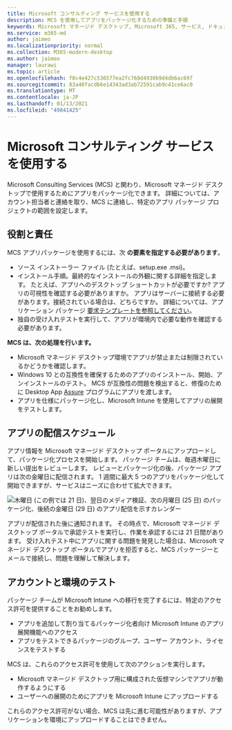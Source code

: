 ```yaml
---
title: Microsoft コンサルティング サービスを使用する
description: MCS を使用してアプリをパッケージ化するための準備と手順
keywords: Microsoft マネージド デスクトップ, Microsoft 365, サービス, ドキュメント, アプリ, MCS, パッケージ化
ms.service: m365-md
author: jaimeo
ms.localizationpriority: normal
ms.collection: M365-modern-desktop
ms.author: jaimeo
manager: laurawi
ms.topic: article
ms.openlocfilehash: f8c4e427c536577ea2fc768d4930b9d4db6ac697
ms.sourcegitcommit: 83a40facd66e14343ad3ab72591cab9c41ce6ac0
ms.translationtype: MT
ms.contentlocale: ja-JP
ms.lasthandoff: 01/13/2021
ms.locfileid: "49841425"
---
```

# <a name="working-with-microsoft-consulting-services"></a>Microsoft コンサルティング サービスを使用する

Microsoft Consulting Services (MCS) と関わり、Microsoft マネージド デスクトップで使用するためにアプリをパッケージ化できます。 詳細については、アカウント担当者と連絡を取り、MCS に連絡し、特定のアプリ パッケージ プロジェクトの範囲を設定します。

## <a name="roles-and-responsibilities"></a>役割と責任

MCS アプリパッケージを使用するには、次 **の要素を指定する必要があります**。

- ソース インストーラー ファイル (たとえば、setup.exe .msi)。
- インストール手順。最終的なインストールの外観に関する詳細を指定します。 たとえば、アプリへのデスクトップ ショートカットが必要ですか? アプリの可視性を確認する必要がありますか。 アプリはサーバーに接続する必要があります。接続されている場合は、どちらですか。 詳細については、アプリケーション パッケージ [要求テンプレートを参照してください](https://github.com/MicrosoftDocs/microsoft-365-docs/raw/public/microsoft-365/managed-desktop/get-ready/downloads/app-packaging-template.docx)。
- 独自の受け入れテストを実行して、アプリが環境内で必要な動作を確認する必要があります。

**MCS は、次の処理を行います。**

- Microsoft マネージド デスクトップ環境でアプリが禁止または制限されているかどうかを確認します。
- Windows 10 との互換性を確保するためのアプリのインストール、開始、アンインストールのテスト。 MCS が互換性の問題を検出すると、修復のために Desktop App [Assure](https://docs.microsoft.com/fasttrack/win-10-desktop-app-assure) プログラムにアプリを渡します。
- アプリを仕様にパッケージ化し、Microsoft Intune を使用してアプリの展開をテストします。

## <a name="app-delivery-schedule"></a>アプリの配信スケジュール

アプリ情報を Microsoft マネージド デスクトップ ポータルにアップロードして、パッケージ化プロセスを開始します。 パッケージ チームは、毎週木曜日に新しい提出をレビューします。 レビューとパッケージ化の後、パッケージ アプリは次の金曜日に配信されます。 1 週間に最大 5 つのアプリをパッケージ化して開始できますが、サービスはニーズに合わせて拡大できます。

![木曜日 (この例では 21 日)、翌日のメディア検証、次の月曜日 (25 日) のパッケージ化、後続の金曜日 (29 日) のアプリ配信を示すカレンダー](../../media/MCS-cal.png)

アプリが配信された後に通知されます。 その時点で、Microsoft マネージド デスクトップ ポータルで承認テストを実行し、作業を承認するには 21 日間があります。 受け入れテスト中にアプリに関する問題を発見した場合は、Microsoft マネージド デスクトップ ポータルでアプリを拒否すると、MCS パッケージーとメールで接続し、問題を理解して解決します。

## <a name="testing-accounts-and-environment"></a>アカウントと環境のテスト

パッケージ チームが Microsoft Intune への移行を完了するには、特定のアクセス許可を提供することをお勧めします。
 
-   アプリを追加して割り当てるパッケージ化者向け Microsoft Intune のアプリ展開機能へのアクセス 
-   アプリをテストできるパッケージのグループ、ユーザー アカウント、ライセンスをテストする

MCS は、これらのアクセス許可を使用して次のアクションを実行します。
 
-   Microsoft マネージド デスクトップ用に構成された仮想マシンでアプリが動作するようにする
-   ユーザーへの展開のためにアプリを Microsoft Intune にアップロードする

これらのアクセス許可がない場合、MCS は先に進む可能性がありますが、アプリケーションを環境にアップロードすることはできません。


